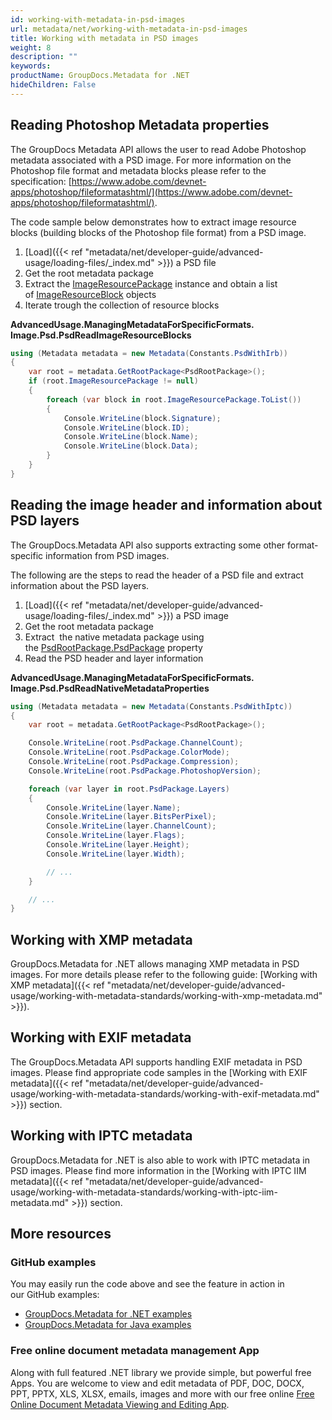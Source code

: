 ```yaml
---
id: working-with-metadata-in-psd-images
url: metadata/net/working-with-metadata-in-psd-images
title: Working with metadata in PSD images
weight: 8
description: ""
keywords: 
productName: GroupDocs.Metadata for .NET
hideChildren: False
---
```

## Reading Photoshop Metadata properties

The GroupDocs Metadata API allows the user to read Adobe Photoshop metadata associated with a PSD image. For more information on the Photoshop file format and metadata blocks please refer to the specification: [https://www.adobe.com/devnet-apps/photoshop/fileformatashtml/](https://www.adobe.com/devnet-apps/photoshop/fileformatashtml/).

The code sample below demonstrates how to extract image resource blocks (building blocks of the Photoshop file format) from a PSD image.

1.  [Load]({{< ref "metadata/net/developer-guide/advanced-usage/loading-files/_index.md" >}}) a PSD file
2.  Get the root metadata package
3.  Extract the [ImageResourcePackage](https://apireference.groupdocs.com/net/metadata/groupdocs.metadata.formats.image/imageresourcepackage) instance and obtain a list of [ImageResourceBlock](https://apireference.groupdocs.com/net/metadata/groupdocs.metadata.formats.image/imageresourceblock) objects
4.  Iterate trough the collection of resource blocks

**AdvancedUsage.ManagingMetadataForSpecificFormats.<WBR>Image.Psd.PsdReadImageResourceBlocks**

```csharp
using (Metadata metadata = new Metadata(Constants.PsdWithIrb))
{
	var root = metadata.GetRootPackage<PsdRootPackage>();
	if (root.ImageResourcePackage != null)
	{
		foreach (var block in root.ImageResourcePackage.ToList())
		{
			Console.WriteLine(block.Signature);
			Console.WriteLine(block.ID);
			Console.WriteLine(block.Name);
			Console.WriteLine(block.Data);
		}
	}
}
```

## Reading the image header and information about PSD layers

The GroupDocs.Metadata API also supports extracting some other format-specific information from PSD images.

The following are the steps to read the header of a PSD file and extract information about the PSD layers.

1.  [Load]({{< ref "metadata/net/developer-guide/advanced-usage/loading-files/_index.md" >}}) a PSD image
2.  Get the root metadata package
3.  Extract  the native metadata package using the [PsdRootPackage.PsdPackage](https://apireference.groupdocs.com/net/metadata/groupdocs.metadata.formats.image/psdrootpackage/properties/psdpackage) property
4.  Read the PSD header and layer information

**AdvancedUsage.ManagingMetadataForSpecificFormats.<WBR>Image.Psd.PsdReadNativeMetadataProperties**

```csharp
using (Metadata metadata = new Metadata(Constants.PsdWithIptc))
{
	var root = metadata.GetRootPackage<PsdRootPackage>();

	Console.WriteLine(root.PsdPackage.ChannelCount);
	Console.WriteLine(root.PsdPackage.ColorMode);
	Console.WriteLine(root.PsdPackage.Compression);
	Console.WriteLine(root.PsdPackage.PhotoshopVersion);

	foreach (var layer in root.PsdPackage.Layers)
	{
		Console.WriteLine(layer.Name);
		Console.WriteLine(layer.BitsPerPixel);
		Console.WriteLine(layer.ChannelCount);
		Console.WriteLine(layer.Flags);
		Console.WriteLine(layer.Height);
		Console.WriteLine(layer.Width);

		// ...
	}

	// ...
}
```

## Working with XMP metadata

GroupDocs.Metadata for .NET allows managing XMP metadata in PSD images. For more details please refer to the following guide: [Working with XMP metadata]({{< ref "metadata/net/developer-guide/advanced-usage/working-with-metadata-standards/working-with-xmp-metadata.md" >}}).

## Working with EXIF metadata

The GroupDocs.Metadata API supports handling EXIF metadata in PSD images. Please find appropriate code samples in the [Working with EXIF metadata]({{< ref "metadata/net/developer-guide/advanced-usage/working-with-metadata-standards/working-with-exif-metadata.md" >}}) section.

## Working with IPTC metadata

GroupDocs.Metadata for .NET is also able to work with IPTC metadata in PSD images. Please find more information in the [Working with IPTC IIM metadata]({{< ref "metadata/net/developer-guide/advanced-usage/working-with-metadata-standards/working-with-iptc-iim-metadata.md" >}}) section.

## More resources
### GitHub examples
You may easily run the code above and see the feature in action in our GitHub examples:
*   [GroupDocs.Metadata for .NET examples](https://github.com/groupdocs-metadata/GroupDocs.Metadata-for-.NET)    
*   [GroupDocs.Metadata for Java examples](https://github.com/groupdocs-metadata/GroupDocs.Metadata-for-Java)    

### Free online document metadata management App
Along with full featured .NET library we provide simple, but powerful free Apps.
You are welcome to view and edit metadata of PDF, DOC, DOCX, PPT, PPTX, XLS, XLSX, emails, images and more with our free online [Free Online Document Metadata Viewing and Editing App](https://products.groupdocs.app/metadata).
